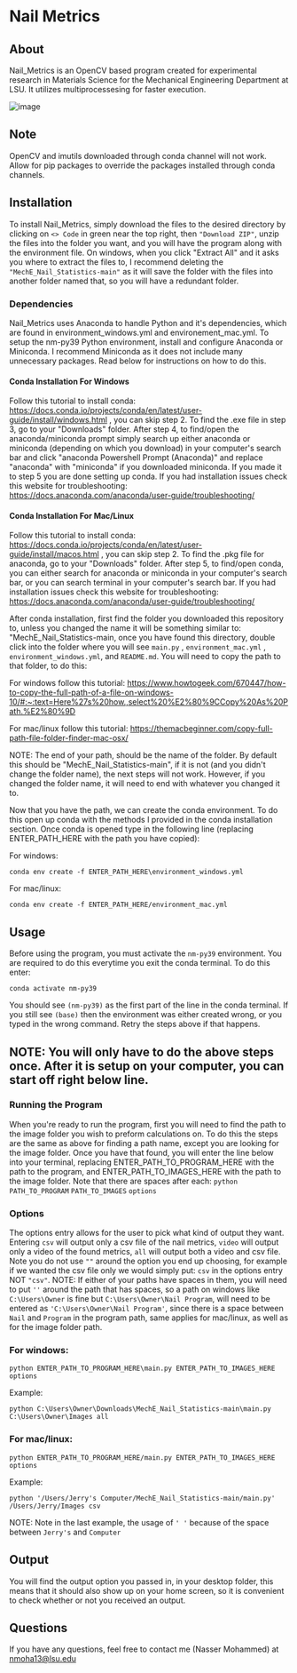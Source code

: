 # Nail Metrics
## About
Nail_Metrics is an OpenCV based program created for experimental research in Materials Science for the Mechanical Engineering Department at LSU. It utilizes multiprocessesing for faster execution.

![image](https://user-images.githubusercontent.com/81037208/214440084-b48a0acd-fc72-4514-8a2b-fdc531b6e3c7.png)


## Note
OpenCV and imutils downloaded through conda channel will not work. Allow for pip packages to override the packages installed through conda channels. 

## Installation
To install Nail_Metrics, simply download the files to the desired directory by clicking on ```<> Code``` in green near the top right, then ```"Download ZIP"```, unzip the files into the folder you want, and you will have the program along with the environment file. On windows, when you click "Extract All" and it asks you where to extract the files to, I recommend deleting the ```"MechE_Nail_Statistics-main"``` as it will save the folder with the files into another folder named that, so you will have a redundant folder.

### Dependencies
Nail_Metrics uses Anaconda to handle Python and it's dependencies, which are found in environment_windows.yml and environement_mac.yml. To setup the nm-py39 Python environment, install and configure Anaconda or Miniconda. I recommend Miniconda as it does not include many unnecessary packages. Read below for instructions on how to do this.
#### Conda Installation For Windows
Follow this tutorial to install conda: https://docs.conda.io/projects/conda/en/latest/user-guide/install/windows.html , you can skip step 2. To find the .exe file in step 3, go to your "Downloads" folder. After step 4, to find/open the anaconda/miniconda prompt simply search up either anaconda or miniconda (depending on which you download) in your computer's search bar and click "anaconda Powershell Prompt (Anaconda)" and replace "anaconda" with "miniconda" if you downloaded miniconda. If you made it to step 5 you are done setting up conda. If you had installation issues check this website for troubleshooting: https://docs.anaconda.com/anaconda/user-guide/troubleshooting/ 

#### Conda Installation For Mac/Linux
Follow this tutorial to install conda: https://docs.conda.io/projects/conda/en/latest/user-guide/install/macos.html , you can skip step 2. To find the .pkg file for anaconda, go to your "Downloads" folder. After step 5, to find/open conda, you can either search for anaconda or miniconda in your computer's search bar, or you can search terminal in your computer's search bar. If you had installation issues check this website for troubleshooting: https://docs.anaconda.com/anaconda/user-guide/troubleshooting/ 




After conda installation, first find the folder you downloaded this repository to, unless you changed the name it will be something similar to: "MechE_Nail_Statistics-main, once you have found this directory, double click into the folder where you will see ```main.py``` , ```environment_mac.yml``` , ```environment_windows.yml```, and ```README.md```. You will need to copy the path to that folder, to do this:

For windows follow this tutorial: https://www.howtogeek.com/670447/how-to-copy-the-full-path-of-a-file-on-windows-10/#:~:text=Here%27s%20how.,select%20%E2%80%9CCopy%20As%20Path.%E2%80%9D

For mac/linux follow this tutorial: https://themacbeginner.com/copy-full-path-file-folder-finder-mac-osx/

NOTE: The end of your path, should be the name of the folder. By default this should be "MechE_Nail_Statistics-main", if it is not (and you didn't change the folder name), the next steps will not work. However, if you changed the folder name, it will need to end with whatever you changed it to. 

Now that you have the path, we can create the conda environment. To do this open up conda with the methods I provided in the conda installation section. Once conda is opened type in the following line (replacing ENTER_PATH_HERE with the path you have copied):

For windows:
  ```
  conda env create -f ENTER_PATH_HERE\environment_windows.yml
  ```
For mac/linux:
  ```
  conda env create -f ENTER_PATH_HERE/environment_mac.yml
  ```
  
  ## Usage
  Before using the program, you must activate the ```nm-py39``` environment. You are required to do this everytime you exit the conda terminal. To do this enter:
  ```
  conda activate nm-py39
  ``` 
  You should see ```(nm-py39)``` as the first part of the line in the conda terminal. If you still see ```(base)``` then the environment was either created wrong, or you typed in the wrong command. Retry the steps above if that happens. 
  
## NOTE: You will only have to do the above steps once. After it is setup on your computer, you can start off right below line.
  ### Running the Program
  When you're ready to run the program, first you will need to find the path to the image folder you wish to preform calculations on. To do this the steps are the same as above for finding a path name, except you are looking for the image folder. Once you have that found, you will enter the line below into your terminal, replacing ENTER_PATH_TO_PROGRAM_HERE with the path to the program, and ENTER_PATH_TO_IMAGES_HERE with the path to the image folder. Note that there are spaces after each: ```python``` ```PATH_TO_PROGRAM``` ```PATH_TO_IMAGES``` ```options```
  ### Options
  The options entry allows for the user to pick what kind of output they want. Entering ```csv``` will output only a csv file of the nail metrics, ```video``` will output only a video of the found metrics, ```all``` will output both a video and csv file. Note you do not use ```""``` around the option you end up choosing, for example if we wanted the csv file only we would simply put: ```csv``` in the options entry NOT ```"csv"```.
  NOTE: If either of your paths have spaces in them, you will need to put ```''``` around the path that has spaces, so a path on windows like ```C:\Users\Owner``` is fine but ```C:\Users\Owner\Nail Program```, will need to be entered as ```'C:\Users\Owner\Nail Program'```, since there is a space between ```Nail``` and ```Program``` in the program path, same applies for mac/linux, as well as for the image folder path. 
 
 
 ### For windows:
  ```
  python ENTER_PATH_TO_PROGRAM_HERE\main.py ENTER_PATH_TO_IMAGES_HERE options
  ```
 Example:
 ```
 python C:\Users\Owner\Downloads\MechE_Nail_Statistics-main\main.py C:\Users\Owner\Images all
 ```
 ### For mac/linux:
 ```
 python ENTER_PATH_TO_PROGRAM_HERE/main.py ENTER_PATH_TO_IMAGES_HERE options
 ```
 Example:
 ```
 python '/Users/Jerry's Computer/MechE_Nail_Statistics-main/main.py' /Users/Jerry/Images csv
 ```
 NOTE: Note in the last example, the usage of ```' '``` because of the space between ```Jerry's``` and ```Computer```
 
 ## Output
 You will find the output option you passed in, in your desktop folder, this means that it should also show up on your home screen, so it is convenient to check whether or not you received an output.

## Questions
 If you have any questions, feel free to contact me (Nasser Mohammed)
 at nmoha13@lsu.edu

